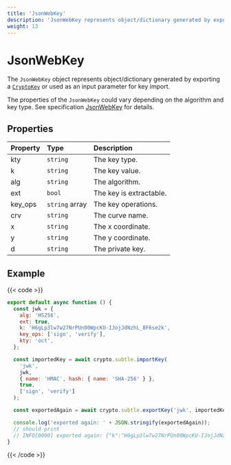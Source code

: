 ```yaml
---
title: 'JsonWebKey'
description: 'JsonWebKey represents object/dictionary generated by exporting a CryptoKey or used as an input parameter for key import.'
weight: 13
---
```


# JsonWebKey

The `JsonWebKey` object represents object/dictionary generated by exporting a [`CryptoKey`](https://grafana.com/docs/k6/<K6_VERSION>/javascript-api/crypto/cryptokey) or used as an input parameter for key import.

The properties of the `JsonWebKey` could vary depending on the algorithm and key type. See specification [JsonWebKey](https://www.w3.org/TR/WebCryptoAPI/#JsonWebKey-dictionary) for details.

## Properties

| Property | Type           | Description             |
| :------- | :------------- | :---------------------- |
| kty      | `string`       | The key type.           |
| k        | `string`       | The key value.          |
| alg      | `string`       | The algorithm.          |
| ext      | `bool`         | The key is extractable. |
| key_ops  | `string` array | The key operations.     |
| crv      | `string`       | The curve name.         |
| x        | `string`       | The x coordinate.       |
| y        | `string`       | The y coordinate.       |
| d        | `string`       | The private key.        |

## Example

{{< code >}}

```javascript
export default async function () {
  const jwk = {
    alg: 'HS256',
    ext: true,
    k: 'H6gLp3lw7w27NrPUn00WpcKU-IJojJdNzhL_8F6se2k',
    key_ops: ['sign', 'verify'],
    kty: 'oct',
  };

  const importedKey = await crypto.subtle.importKey(
    'jwk',
    jwk,
    { name: 'HMAC', hash: { name: 'SHA-256' } },
    true,
    ['sign', 'verify']
  );

  const exportedAgain = await crypto.subtle.exportKey('jwk', importedKey);

  console.log('exported again: ' + JSON.stringify(exportedAgain));
  // should print
  // INFO[0000] exported again: {"k":"H6gLp3lw7w27NrPUn00WpcKU-IJojJdNzhL_8F6se2k","kty":"oct","ext":true,"key_ops":["sign","verify"],"alg":"HS256"}  source=console
}
```

{{< /code >}}
